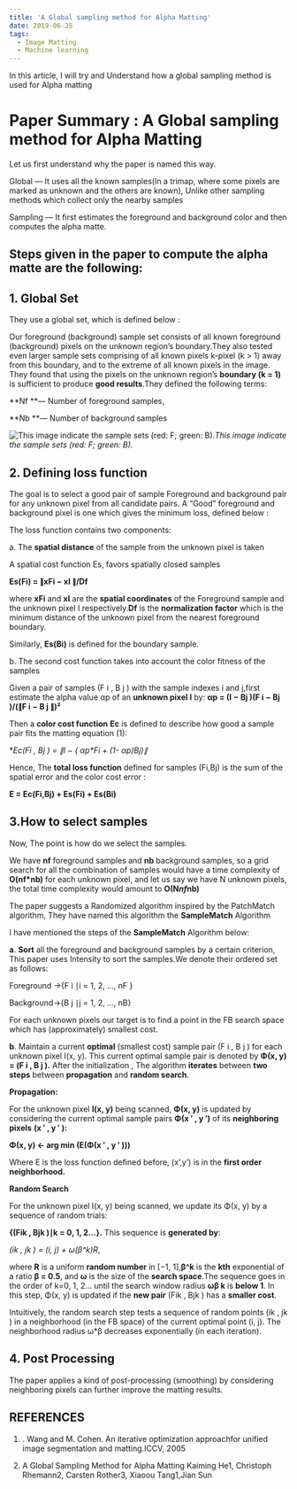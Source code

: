 ```yaml
---
title: 'A Global sampling method for Alpha Matting'
date: 2019-06-25
tags:
  - Image Matting
  - Machine learning
---
```


In this article, I will try and Understand how a global sampling method is used for Alpha matting

# Paper Summary : A Global sampling method for Alpha Matting

Let us first understand why the paper is named this way.

Global — It uses all the known samples(In a trimap, where some pixels are marked as unknown and the others are known), Unlike other sampling methods which collect only the nearby samples

Sampling — It first estimates the foreground and background color and then computes the alpha matte.

## Steps given in the paper to compute the alpha matte are the following:

## 1. Global Set

They use a global set, which is defined below :

Our foreground (background) sample set consists of all known foreground (background) pixels on the unknown region’s boundary.They also tested
even larger sample sets comprising of all known pixels k-pixel (k > 1) away from this boundary, and to the extreme of all known pixels in the image. They found that using the pixels on the unknown region’s **boundary (k = 1)**
is sufficient to produce **good results**.They defined the following terms:

**Nf **— Number of foreground samples,

**Nb **— Number of background samples

![This image indicate the sample sets
(red: F; green: B).](https://cdn-images-1.medium.com/max/2000/1*hyNd7UemJ4-vcqen7ptr9A.jpeg)*This image indicate the sample sets
(red: F; green: B).*

## 2. Defining loss function

The goal is to select a good pair of sample Foreground and background pair for any unknown pixel from all candidate pairs. A “Good” foreground and background pixel is one which gives the minimum loss, defined below :

The loss function contains two components:

a. The **spatial distance** of the sample from the unknown pixel is taken

A spatial cost function Es, favors spatially closed samples

**Es(Fi) = ∥xFi − xI ∥/Df**

where **xFi** and **xI** are the **spatial coordinates** of the Foreground sample and the unknown pixel I respectively.**Df** is the **normalization factor** which is the minimum distance of the unknown pixel from the nearest foreground boundary.

Similarly, **Es(Bi)** is defined for the boundary sample.

b. The second cost function takes into account the color fitness of the samples

Given a pair of samples (F i , B j ) with the sample indexes i and j,first estimate the alpha value αp of an **unknown pixel I** by:
 **αp = (I − Bj )(F i − Bj )/(∥F i − B j ∥)²**

Then a **color cost function** **Ec** is defined to describe how good a sample pair fits the matting equation (1):

**Ec(Fi , Bj ) = ∥I − ( αp*Fi + (1- αp)*Bj)∥**

Hence, The **total loss function** defined for samples (Fi,Bj) is the sum of the spatial error and the color cost error :

**E = Ec(Fi,Bj) + Es(Fi) + Es(Bi)**

## 3.How to select samples

Now, The point is how do we select the samples.

We have **nf** foreground samples and **nb** background samples, so a grid search for all the combination of samples would have a time complexity of **O(nf*nb)** for each unknown pixel, and let us say we have N unknown pixels, the total time complexity would amount to **O(N*nf*nb)**

The paper suggests a Randomized algorithm inspired by the PatchMatch algorithm, They have named this algorithm the **SampleMatch** Algorithm

I have mentioned the steps of the **SampleMatch** Algorithm below:

**a**. **Sort** all the foreground and background samples by a certain criterion, This paper uses Intensity to sort the samples.We denote their ordered set as follows:

Foreground ->{F i ∣i = 1, 2, …, nF }

Background->{B j ∣j = 1, 2, …, nB}

For each unknown pixels our target is to find a point in the FB search space which has (approximately) smallest cost.

**b**. Maintain a current **optimal** (smallest cost) sample pair (F i , B j ) for each unknown pixel I(x, y). This current optimal sample pair is denoted by
**Φ(x, y) = (F i , B j ).** After the initialization , The algorithm **iterates** between **two steps** between **propagation** and **random search**.

**Propagation:**

For the unknown pixel **I(x, y)** being scanned, **Φ(x, y)** is updated by considering the current optimal sample pairs **Φ(x ′ , y ′)** of its **neighboring pixels** **(x ′ , y ′ ):**

**Φ(x, y) ← arg min (E(Φ(x ′ , y ′ )))**

Where E is the loss function defined before, (x’,y’) is in the **first order neighborhood.**

**Random Search**

For the unknown pixel I(x, y) being scanned, we update its Φ(x, y) by a sequence of random trials:

**{(Fik , Bjk )∣k = 0, 1, 2…}.** This sequence is **generated by**:

**(ik , jk ) = (i, j) + ω*(β^k)*R**,

where **R** is a uniform **random number** in [−1, 1],**β^k** is the **kth** exponential of a ratio **β = 0.5**, and **ω** is the size of the **search space**.The sequence goes in the order of k=0, 1, 2… until the search window radius **ωβ k** is **below 1**.
In this step, Φ(x, y) is updated if the **new pair** (Fik , Bjk )
has a **smaller cost**.

Intuitively, the random search step tests a sequence of
random points (ik , jk ) in a neighborhood (in the FB space) of the current optimal point (i, j). The neighborhood radius ω*β decreases exponentially (in each iteration).

## 4. Post Processing

The paper applies a kind of post-processing (smoothing) by considering neighboring pixels can further improve the matting results.

## REFERENCES

1. . Wang and M. Cohen. An iterative optimization approachfor unified image segmentation and matting.ICCV, 2005

1. A Global Sampling Method for Alpha Matting Kaiming He1, Christoph Rhemann2, Carsten Rother3, Xiaoou Tang1,Jian Sun

